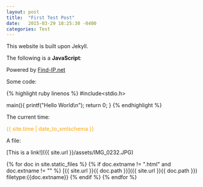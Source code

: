 ```yaml
---
layout: post
title:  "First Test Post"
date:   2015-03-29 18:25:30 -0400
categories: Test
---
```

This website is built upon Jekyll.

The following is a <b>JavaScript</b>:

<script type="text/javascript" src="http://api.find-ip.net/widget.js?"></script><div class="findiplink">Powered by <a href="http://www.find-ip.net/" target="_blank">Find-IP.net</a></div>

Some code:

{% highlight ruby linenos %}
#include<stdio.h>

main(){
    printf("Hello World\n");
    return 0;
}
{% endhighlight %}

The current time:

<span style="color:orange;">
{{ site.time | date_to_xmlschema }}
</span>

A file:

[This is a link!]({{ site.url }}/assets/IMG_0232.JPG)

{% for doc in site.static_files %}
{% if doc.extname != ".html" and doc.extname != "" %}
[{{ site.url }}{{ doc.path }}]({{ site.url }}{{ doc.path }})
filetype:{{doc.extname}}
{% endif %}
{% endfor %}
